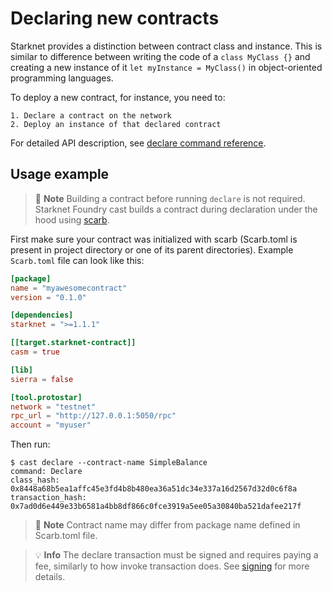 # Declaring new contracts

Starknet provides a distinction between contract class and instance. This is similar to difference between writing the code of a `class MyClass {}` and creating a new instance of it `let myInstance = MyClass()` in object-oriented programming languages.

To deploy a new contract, for instance, you need to:

    1. Declare a contract on the network
    2. Deploy an instance of that declared contract

For detailed API description, see [declare command reference](../appendix/cast/index.html#declare).

## Usage example

> 📝 **Note**
> Building a contract before running `declare` is not required. Starknet Foundry cast builds a contract during declaration under the hood using [scarb](https://docs.swmansion.com/scarb).

First make sure your contract was initialized with scarb (Scarb.toml is present in project directory or one of its parent directories). Example `Scarb.toml` file can look like this:

```toml
[package]
name = "myawesomecontract"
version = "0.1.0"

[dependencies]
starknet = ">=1.1.1"

[[target.starknet-contract]]
casm = true

[lib]
sierra = false

[tool.protostar]
network = "testnet"
rpc_url = "http://127.0.0.1:5050/rpc"
account = "myuser"

```

Then run:

```shell
$ cast declare --contract-name SimpleBalance
command: Declare
class_hash: 0x8448a68b5ea1affc45e3fd4b8b480ea36a51dc34e337a16d2567d32d0c6f8a
transaction_hash: 0x7ad0d6e449e33b6581a4bb8df866c0fce3919a5ee05a30840ba521dafee217f
```

> 📝 **Note**
> Contract name may differ from package name defined in Scarb.toml file.

> 💡 **Info**
> The declare transaction must be signed and requires paying a fee, similarly to how invoke transaction does. See [signing](./invoke.md#signing) for more details.
